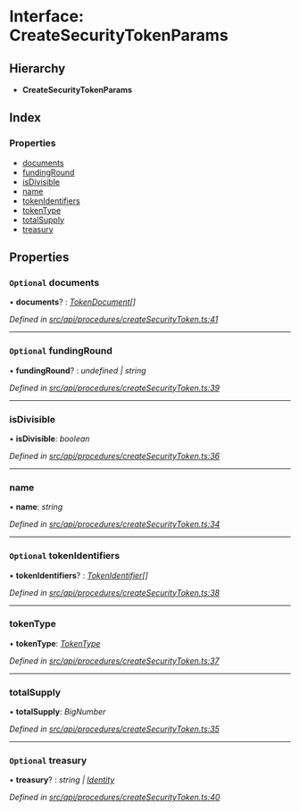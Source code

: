 # Interface: CreateSecurityTokenParams

## Hierarchy

* **CreateSecurityTokenParams**

## Index

### Properties

* [documents](createsecuritytokenparams.md#optional-documents)
* [fundingRound](createsecuritytokenparams.md#optional-fundinground)
* [isDivisible](createsecuritytokenparams.md#isdivisible)
* [name](createsecuritytokenparams.md#name)
* [tokenIdentifiers](createsecuritytokenparams.md#optional-tokenidentifiers)
* [tokenType](createsecuritytokenparams.md#tokentype)
* [totalSupply](createsecuritytokenparams.md#totalsupply)
* [treasury](createsecuritytokenparams.md#optional-treasury)

## Properties

### `Optional` documents

• **documents**? : *[TokenDocument](tokendocument.md)[]*

*Defined in [src/api/procedures/createSecurityToken.ts:41](https://github.com/PolymathNetwork/polymesh-sdk/blob/a07dd9c/src/api/procedures/createSecurityToken.ts#L41)*

___

### `Optional` fundingRound

• **fundingRound**? : *undefined | string*

*Defined in [src/api/procedures/createSecurityToken.ts:39](https://github.com/PolymathNetwork/polymesh-sdk/blob/a07dd9c/src/api/procedures/createSecurityToken.ts#L39)*

___

###  isDivisible

• **isDivisible**: *boolean*

*Defined in [src/api/procedures/createSecurityToken.ts:36](https://github.com/PolymathNetwork/polymesh-sdk/blob/a07dd9c/src/api/procedures/createSecurityToken.ts#L36)*

___

###  name

• **name**: *string*

*Defined in [src/api/procedures/createSecurityToken.ts:34](https://github.com/PolymathNetwork/polymesh-sdk/blob/a07dd9c/src/api/procedures/createSecurityToken.ts#L34)*

___

### `Optional` tokenIdentifiers

• **tokenIdentifiers**? : *[TokenIdentifier](tokenidentifier.md)[]*

*Defined in [src/api/procedures/createSecurityToken.ts:38](https://github.com/PolymathNetwork/polymesh-sdk/blob/a07dd9c/src/api/procedures/createSecurityToken.ts#L38)*

___

###  tokenType

• **tokenType**: *[TokenType](../globals.md#tokentype)*

*Defined in [src/api/procedures/createSecurityToken.ts:37](https://github.com/PolymathNetwork/polymesh-sdk/blob/a07dd9c/src/api/procedures/createSecurityToken.ts#L37)*

___

###  totalSupply

• **totalSupply**: *BigNumber*

*Defined in [src/api/procedures/createSecurityToken.ts:35](https://github.com/PolymathNetwork/polymesh-sdk/blob/a07dd9c/src/api/procedures/createSecurityToken.ts#L35)*

___

### `Optional` treasury

• **treasury**? : *string | [Identity](../classes/identity.md)*

*Defined in [src/api/procedures/createSecurityToken.ts:40](https://github.com/PolymathNetwork/polymesh-sdk/blob/a07dd9c/src/api/procedures/createSecurityToken.ts#L40)*
